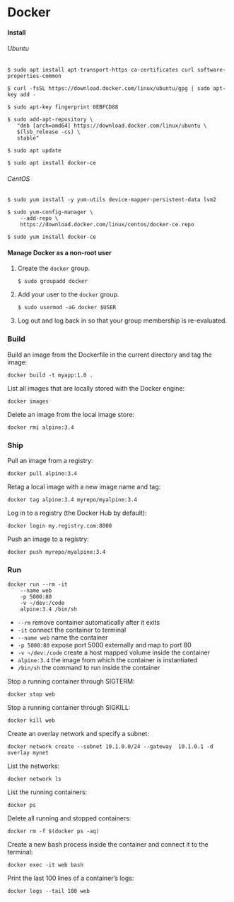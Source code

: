 # Docker

#### Install

###### Ubuntu

```
$ sudo apt install apt-transport-https ca-certificates curl software-properties-common

$ curl -fsSL https://download.docker.com/linux/ubuntu/gpg | sudo apt-key add -

$ sudo apt-key fingerprint 0EBFCD88

$ sudo add-apt-repository \
   "deb [arch=amd64] https://download.docker.com/linux/ubuntu \
   $(lsb_release -cs) \
   stable"

$ sudo apt update

$ sudo apt install docker-ce
```

###### CentOS

```
$ sudo yum install -y yum-utils device-mapper-persistent-data lvm2

$ sudo yum-config-manager \
    --add-repo \
    https://download.docker.com/linux/centos/docker-ce.repo

$ sudo yum install docker-ce
```

#### Manage Docker as a non-root user

1. Create the `docker` group.

   `$ sudo groupadd docker`

2. Add your user to the `docker` group.

   `$ sudo usermod -aG docker $USER`

3. Log out and log back in so that your group membership is re-evaluated.

### Build

Build an image from the Dockerfile in the current directory and tag the image:

`docker build -t myapp:1.0 .`

List all images that are locally stored with the Docker engine:

`docker images`

Delete an image from the local image store:

`docker rmi alpine:3.4`

### Ship

Pull an image from a registry:

`docker pull alpine:3.4`

Retag a local image with a new image name and tag:

`docker tag alpine:3.4 myrepo/myalpine:3.4`

Log in to a registry (the Docker Hub by default):

`docker login my.registry.com:8000`

Push an image to a registry:

`docker push myrepo/myalpine:3.4`

### Run

```
docker run --rm -it
    --name web
    -p 5000:80
    -v ~/dev:/code
    alpine:3.4 /bin/sh
```

- `--rm` remove container automatically after it exits
- `-it` connect the container to terminal
- `--name web` name the container
- `-p 5000:80` expose port 5000 externally and map to port 80
- `-v ~/dev:/code` create a host mapped volume inside the container
- `alpine:3.4` the image from which the container is instantiated
- `/bin/sh` the command to run inside the container

Stop a running container through SIGTERM:

`docker stop web`

Stop a running container through SIGKILL:

`docker kill web`

Create an overlay network and specify a subnet:

`docker network create --subnet 10.1.0.0/24 --gateway  10.1.0.1 -d overlay mynet`

List the networks:

`docker network ls`

List the running containers:

`docker ps`

Delete all running and stopped containers:

`docker rm -f $(docker ps -aq)`

Create a new bash process inside the container and connect it to the terminal:

`docker exec -it web bash`

Print the last 100 lines of a container’s logs:

`docker logs --tail 100 web`